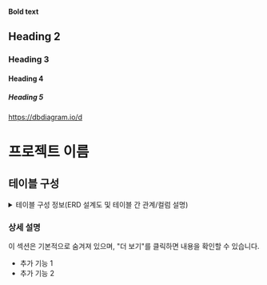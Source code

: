  **Bold text**
## Heading 2
### Heading 3
#### Heading 4
##### Heading 5

https://dbdiagram.io/d

# **프로젝트 이름**

## 테이블 구성
<details>
  <summary>테이블 구성 정보(ERD 설계도 및 테이블 간 관계/컬럼 설명)</summary>

  ![FULLDB](https://github.com/user-attachments/assets/f9f04b9a-3b78-4e8e-819b-ef710d4ceb14)
  1 유저 테이블
  
  예시 @@@@@@@@@@@@@@@@@@@@@@@@@@@
  유저의 기본 정보를 저장하는 테이블입니다.

- 컬럼 설명
    - **user_idx**: 유저 인덱스 (BIGNINT UNSIGNED, 기본 키)
        - **선택 이유**: `BIGINT UNSIGNED`는 0 이상의 큰 숫자를 표현할 수 있으며, 유저 수가 많을 경우에도 충분한 범위를 제공합니다. 소규모 사이트라면 `INT`를 사용할 수 있지만, 확장 가능성을 고려해 `BIGINT`를 사용했습니다.
    - **email**: 이메일 (VARCHAR(350), NOT NULL)
        - 아이디 별로, 도메인 별로 글자 수 차이가 있고 최대 이메일의 길이가 300자 이상이라 `VARCHAR(350)`로 설정했습니다.
        - 다음 번에는 로그인 시 성능을 고려하고 중복을 방지하여 UNIQUE 키로 설정하고 싶습니다.
    - **password**: 비밀번호 (CHAR(60), NOT NULL)
        - **선택 이유**: bcrypt로 암호화된 비밀번호는 고정된 60자의 길이를 가지므로 `CHAR(60)`을 사용했습니다.
    - **created_at**: 가입 일시 (TIMESTAMP, NOT NULL)
    - **updated_at**: 수정 일시 (TIMESTAMP, NOT NULL)
        - **TIMESTAMP 선택 이유**: 타임존이 고려되어 시간 정보를 저장할 수 있으며, 사이트가 글로벌 확장될 경우에도 시간대별로 정렬이 가능합니다. 또한 차지하는 메모리 공간이 `DATETIME`보다 적기 때문에 `TIMESTAMP`를 선택했습니다.
     
          예시 @@@@@@@@@@@@@@@@@@@@@@@@@@@@@222
  2 상품 테이블
  3 장바구니 테이블
  4 사이트 결제기록 테이블
  5 토스페이 결제 테이블
  




  

  ### 상세 설명
  이 섹션은 기본적으로 숨겨져 있으며, "더 보기"를 클릭하면 내용을 확인할 수 있습니다.

  - 추가 기능 1
  - 추가 기능 2

</details>


### 상세 설명
이 섹션은 기본적으로 숨겨져 있으며, "더 보기"를 클릭하면 내용을 확인할 수 있습니다.

- 추가 기능 1
- 추가 기능 2

</details>
